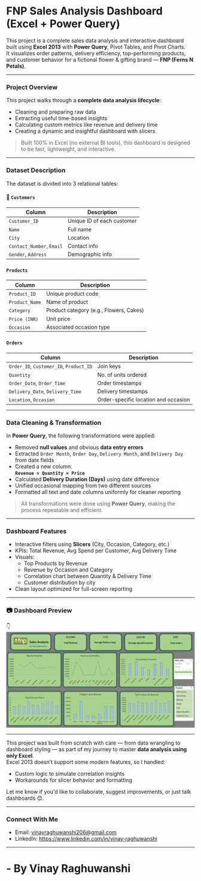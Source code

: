 # FNP Sales Analysis Dashboard (Excel + Power Query)

This project is a complete sales data analysis and interactive dashboard built using **Excel 2013** with **Power Query**, Pivot Tables, and Pivot Charts.  
It visualizes order patterns, delivery efficiency, top-performing products, and customer behavior for a fictional flower & gifting brand — **FNP (Ferns N Petals)**.

---

### Project Overview

This project walks through a **complete data analysis lifecycle**:
- Cleaning and preparing raw data
- Extracting useful time-based insights
- Calculating custom metrics like revenue and delivery time
- Creating a dynamic and insightful dashboard with slicers

> Built 100% in Excel (no external BI tools), this dashboard is designed to be fast, lightweight, and interactive.

---

### Dataset Description

The dataset is divided into 3 relational tables:

#### 🧾 `Customers`
| Column | Description |
|--------|-------------|
| `Customer_ID` | Unique ID of each customer |
| `Name` | Full name |
| `City` | Location |
| `Contact_Number`, `Email` | Contact info |
| `Gender`, `Address` | Demographic info |

####  `Products`
| Column | Description |
|--------|-------------|
| `Product_ID` | Unique product code |
| `Product_Name` | Name of product |
| `Category` | Product category (e.g., Flowers, Cakes) |
| `Price (INR)` | Unit price |
| `Occasion` | Associated occasion type |

####  `Orders`
| Column | Description |
|--------|-------------|
| `Order_ID`, `Customer_ID`, `Product_ID` | Join keys |
| `Quantity` | No. of units ordered |
| `Order_Date`, `Order_Time` | Order timestamps |
| `Delivery_Date`, `Delivery_Time` | Delivery timestamps |
| `Location`, `Occasion` | Order-specific location and occasion |

---

###  Data Cleaning & Transformation

In **Power Query**, the following transformations were applied:

- Removed **null values** and obvious **data entry errors**
- Extracted `Order Month`, `Order Day`, `Delivery Month`, and `Delivery Day` from date fields
- Created a new column:  
  **`Revenue = Quantity × Price`**
- Calculated **Delivery Duration (Days)** using date difference
- Unified occasional mapping from two different sources
- Formatted all text and date columns uniformly for cleaner reporting

> All transformations were done using **Power Query**, making the process repeatable and efficient.

---

### Dashboard Features

- Interactive filters using **Slicers** (City, Occasion, Category, etc.)
- KPIs: Total Revenue, Avg Spend per Customer, Avg Delivery Time
- Visuals:
  - Top Products by Revenue
  - Revenue by Occasion and Category
  - Correlation chart between Quantity & Delivery Time
  - Customer distribution by city
- Clean layout optimized for full-screen reporting

---

### 📷 Dashboard Preview
 
👇  
![Dashboard Preview](https://github.com/vinayraghu1c/F_and_P_Sales_Analysis_Excel/blob/main/Dashboard_Preview.png)


---

This project was built from scratch with care — from data wrangling to dashboard styling — as part of my journey to master **data analysis using only Excel**.  
Excel 2013 doesn’t support some modern features, so I handled:
- Custom logic to simulate correlation insights
- Workarounds for slicer behavior and formatting

Let me know if you'd like to collaborate, suggest improvements, or just talk dashboards 😊.

---

### Connect With Me

- Email: vinayraghuwanshi206@gmail.com  
- LinkedIn: https://www.linkedin.com/in/vinay-raghuwanshi

---
# - By Vinay Raghuwanshi

